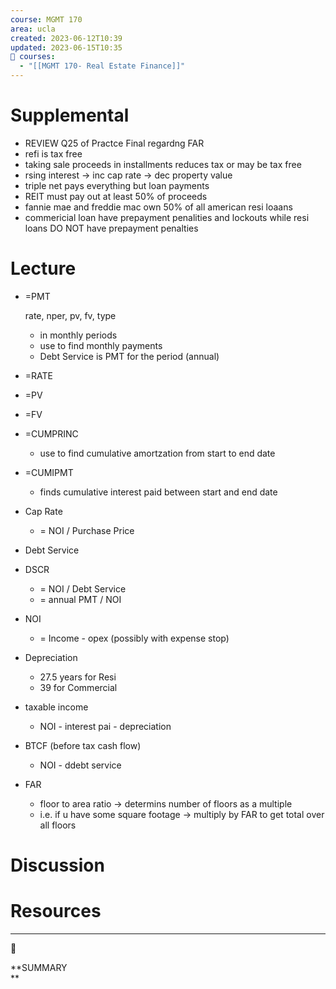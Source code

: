 ```yaml
---
course: MGMT 170
area: ucla
created: 2023-06-12T10:39
updated: 2023-06-15T10:35
📕 courses:
  - "[[MGMT 170- Real Estate Finance]]"
---
```

# Supplemental

- REVIEW Q25 of Practce Final regardng FAR
- refi is tax free
- taking sale proceeds in installments reduces tax or may be tax free
- rsing interest → inc cap rate → dec property value
- triple net pays everything but loan payments
- REIT must pay out at least 50% of proceeds
- fannie mae and freddie mac own 50% of all american resi loaans
- commericial loan have prepayment penalities and lockouts while resi loans DO NOT have prepayment penalties

# Lecture

- =PMT
    
    rate, nper, pv, fv, type
    
    - in monthly periods
    - use to find monthly payments
    - Debt Service is PMT for the period (annual)
- =RATE
- =PV
- =FV
- =CUMPRINC
    - use to find cumulative amortzation from start to end date
    
- =CUMIPMT
    - finds cumulative interest paid between start and end date
- Cap Rate
    - = NOI / Purchase Price
- Debt Service
- DSCR
    - = NOI / Debt Service
    - = annual PMT / NOI
- NOI
    - = Income - opex (possibly with expense stop)
- Depreciation
    - 27.5 years for Resi
    - 39 for Commercial
- taxable income
    - NOI - interest pai - depreciation
- BTCF (before tax cash flow)
    - NOI - ddebt service
- FAR
    - floor to area ratio → determins number of floors as a multiple
    - i.e. if u have some square footage → multiply by FAR to get total over all floors

# Discussion

# Resources

---

[](https://www.notion.soundefined)

  

📌

**SUMMARY  
**
